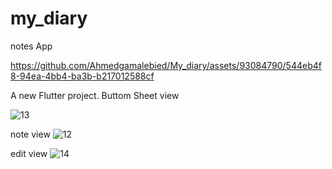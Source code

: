 # my_diary
notes App

https://github.com/Ahmedgamalebied/My_diary/assets/93084790/544eb4f8-94ea-4bb4-ba3b-b217012588cf


A new Flutter project.
Buttom Sheet view

![13](https://github.com/Ahmedgamalebied/My_diary/assets/93084790/acb8732b-425d-4907-8271-611b11a29760)

note view
![12](https://github.com/Ahmedgamalebied/My_diary/assets/93084790/eea3e77c-a429-4876-b49e-180c87f12967)

edit view
![14](https://github.com/Ahmedgamalebied/My_diary/assets/93084790/3b7ffc1b-1b55-438b-b4c4-674e1f2c4d0c)
